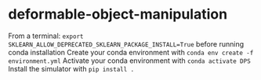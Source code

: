 # deformable-object-manipulation

From a terminal: `export SKLEARN_ALLOW_DEPRECATED_SKLEARN_PACKAGE_INSTALL=True` before running conda installation
Create your conda environment with `conda env create -f environment.yml`
Activate your conda environment with `conda activate DPS`
Install the simulator with `pip install .`